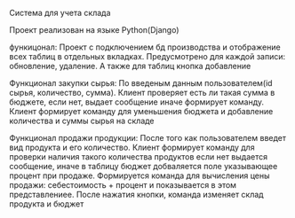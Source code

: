 Система для учета склада

Проект реализован на языке Python(Django)


функицонал:
Проект с подключением бд производства и отображение всех таблиц в отдельных вкладках.
Предусмотрено для каждой записи: обновление, удаление. А также для таблиц кнопка добавление

  Функционал закупки сырья:
    По введеным данным пользователем(id сырья, количество, сумма). Клиент проверяет есть ли такая сумма в бюджете, если нет, выдает
    сообщение иначе формирует команду. Клиент формирует команду для уменьшения бюджета и добавление количества и суммы сырья на складе

  Функционал продажи продукции:
    После того как пользователем введет вид продукта и его количество. Клиент формирует команду для проверки наличия такого количества
    продуктов если нет выдается сообщение, иначе в таблицу бюджет добваляется поле указывающее процент при продаже.
    Формируется команда для вычисления цены продажи: себестоимость + процент и показывается в этом представлениее. После нажатия кнопки,
    команда изменяет склад продукта и бюджет 
